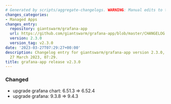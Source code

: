 ```yaml
---
# Generated by scripts/aggregate-changelogs. WARNING: Manual edits to this files will be overwritten.
changes_categories:
- Managed Apps
changes_entry:
  repository: giantswarm/grafana-app
  url: https://github.com/giantswarm/grafana-app/blob/master/CHANGELOG.md#230---2023-03-27
  version: 2.3.0
  version_tag: v2.3.0
date: '2023-03-27T07:29:27+00:00'
description: Changelog entry for giantswarm/grafana-app version 2.3.0, published on
  27 March 2023, 07:29.
title: grafana-app release v2.3.0
---
```


### Changed
- upgrade grafana chart: 6.51.3 => 6.52.4
- upgrade grafana: 9.3.8 => 9.4.3
